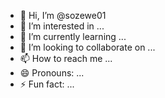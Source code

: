 - 👋 Hi, I’m @sozewe01
- 👀 I’m interested in ...
- 🌱 I’m currently learning ...
- 💞️ I’m looking to collaborate on ...
- 📫 How to reach me ...
- 😄 Pronouns: ...
- ⚡ Fun fact: ...

<!---
sozewe01/sozewe01 is a ✨ special ✨ repository because its `README.md` (this file) appears on your GitHub profile.
You can click the Preview link to take a lookdmxmskx at your changes.
--->
